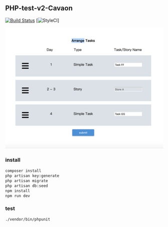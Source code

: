 ## PHP-test-v2-Cavaon
[![Build Status](https://travis-ci.org/dustinhsiao21/PHP-test-v2-Cavaon.svg?branch=master)](https://travis-ci.org/dustinhsiao21/PHP-test-v2-Cavaon)
[![StyleCI](https://github.styleci.io/repos/200037175/shield?branch=master)]

![demo](./public/images/demo.png)

### install

```
composer install
php artisan key:generate
php artisan migrate
php artisan db:seed
npm install
npm run dev
```

### test
```
./vendor/bin/phpunit
```
